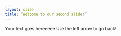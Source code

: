 ```yaml
---
layout: slide
title: “Welcome to our second slide!”
---
```

Your text goes hereeeee
Use the left arrow to go back!
